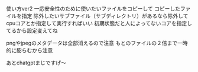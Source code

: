 使い方ver2
一応安全性のために使いたいファイルをコピーして
コピーしたファイルを指定
除外したいサブファイル（サブディレクトリ）があるなら除外して
cpuコアとか指定して実行すればいい
初期状態だと人によってないコアを指定してるから設定変えてね

pngやjpegのメタデータは全部消えるので注意
もとのファイルの２倍まで一時的に膨らむから注意


あとchatgptまじですげ～
